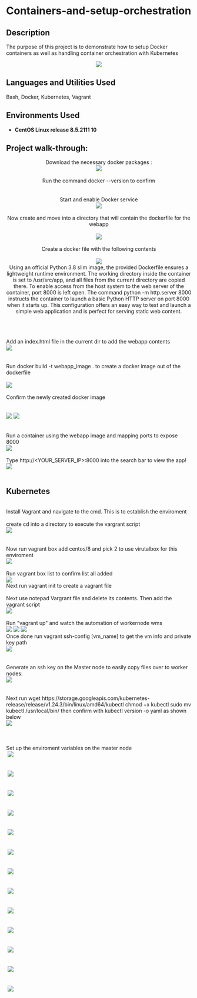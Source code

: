 # Containers-and-setup-orchestration
<h2>Description</h2>
The purpose of this project is to demonstrate how to setup Docker containers as well as handling container orchestration with Kubernetes
<br />
<p align="center">
<img src="https://github.com/user-attachments/assets/c88ff460-84c8-42f7-867d-8438f9811b6b"/>

<h2>Languages and Utilities Used</h2>

Bash, Docker, Kubernetes, Vagrant 

<h2>Environments Used </h2>

- <b>CentOS Linux release 8.5.2111
 10</b>

<h2>Project walk-through:</h2>
<p align="center">
Download the necessary docker packages : <br/>
<img src="https://github.com/user-attachments/assets/082acfbd-2abe-4cea-a7ab-209d7f847c98"/>
<br /> <br />Run the command docker --version to confirm <br />  
<br />
   <br/> Start and enable Docker service <br/> 
<img src="https://github.com/user-attachments/assets/50f5c106-6f09-45fa-a8c9-786676ebf8df"/>
<br />
<br />Now create and move into a directory that will contain the dockerfile for the webapp <br/>
 <br/>
<img src="https://github.com/user-attachments/assets/36e6af31-ed51-4f28-aebd-02b8caffe146"/>
<br />
<br /> Create a docker file with the following contents <br/> 
 <br/>
 <img src="https://github.com/user-attachments/assets/be3e4748-a46b-4590-a161-b8fc45291117"/>
<br/>
 Using an official Python 3.8 slim image, the provided Dockerfile ensures a lightweight runtime environment. The working directory inside the container is set to /usr/src/app, and all files from the current directory are copied there. To enable access from the host system to the web server of the container, port 8000 is left open. The command python -m http.server 8000 instructs the container to launch a basic Python HTTP server on port 8000 when it starts up. This configuration offers an easy way to test and launch a simple web application and is perfect for serving static web content.
 <br/> <br/>
<br/>

<br/>Add an index.html file in the current dir to add the webapp contents <br/>
<img src="https://github.com/user-attachments/assets/eadeb66c-1c8e-41a9-9e7a-f93e4e28a7c3"/>
<br/>
<br/>
<br/>Run docker build -t webapp_image . to create a docker image out of the dockerfile <br/> 
<br/>
<img src="https://github.com/user-attachments/assets/74cf0348-1000-4e6f-a3d0-688967f08eb0"/>
   <br/>
   <br/> Confirm the newly created docker image <br/> 
   <br/>
   <br/>
<img src="https://github.com/user-attachments/assets/fa42daea-298b-4472-9e67-e4e0d9554735"/>
<img src="https://github.com/user-attachments/assets/9866c694-1aa8-463f-9b7c-d9baed2fc0ed"/>
<br />
<br />
<br/> Run a container using the webapp image and mapping ports to expose 8000 <br/>
<img src="https://github.com/user-attachments/assets/ad463dc0-1c68-4614-be77-dc7ab6c438e2"/>
<br/>
 <br/> Type http://<YOUR_SERVER_IP>:8000 into the search bar to view the app! <br/>
<img src="https://github.com/user-attachments/assets/7f696e1d-5676-4064-af1f-06d7b7e3d86c"/>
<br />
<br />
<h2>Kubernetes</h2>
<br/> Install Vagrant and navigate to the cmd. This is to establish the enviroment<br/>
<br/>create cd into a directory to execute the vargrant script <br/> 
<img src="https://github.com/user-attachments/assets/e57f4d3c-f52c-4c24-b593-84ce57174a3e"/>   <br/>
<br/>
<br /> Now run vagrant box add centos/8 and pick 2 to use virutalbox for this enviroment <br/> 
<img src="https://github.com/user-attachments/assets/8b3198ed-ceeb-4c40-abe2-ee756778219b"/><br />
 <br/>Run vagrant box list to confirm list all added <br/>
<img src="https://github.com/user-attachments/assets/69e17b9d-08f3-40ce-8292-0dfe9289af68"/>
<br/>Next run vagrant init to create a vagrant file <br/>
<br/>Next use notepad Vargrant file and delete its contents. Then add the vagrant script <br/>
<img src="https://github.com/user-attachments/assets/b8f4f7dd-c001-4200-b72e-15c2da5459a4"/>
<br />
<br/> Run "vagrant up" and watch the automation of workernode wms  <br/>
<img src="https://github.com/user-attachments/assets/9193127b-569e-46a9-98b2-8fb767156ecb"/>
<img src="https://github.com/user-attachments/assets/a958e4be-0fcd-49d4-97ce-8ba3bf86cf19"/>
<img src="https://github.com/user-attachments/assets/c0db7967-ed74-4fb8-bf93-2374ba5469e4"/>
<br/>Once done run vagrant ssh-config [vm_name] to get the vm info and private key path <br/>
<img src="https://github.com/user-attachments/assets/75f4d7ed-ddf9-48da-b25f-a1c3210b1254"/>
<br />
<br/> 
<br/> Generate an ssh key on the Master node to easily copy files over to worker nodes:
<br/>
<img src="https://github.com/user-attachments/assets/9c6f6c2a-8ce0-4bf0-8717-571bd577faa7"/>
<br/>
<br/>
<br/> Next run wget https://storage.googleapis.com/kubernetes-release/release/v1.24.3/bin/linux/amd64/kubectl
chmod +x kubectl
sudo mv kubectl /usr/local/bin/
then confirm with kubectl version -o yaml as shown below <br/>
<img src="https://github.com/user-attachments/assets/daa39b5d-f46b-45e1-adc1-87f2f8e17422"/>   <br/>
<br />
<br />
 <br/>Set up the enviroment variables on the master node <br/>
<img src=""/>
<img src="/>
<br />
<br />
 <br/>
<img src=""/>   <br/>
<img src=""/>
<br />
<br />
 <br/>
<img src=""/>
<img src="/>
<br />
<br />
 <br/>
<img src=""/>   <br/>
<img src=""/>
<br />
<br />
 <br/>
<img src=""/>
<img src="/>
<br />
<br />
 <br/>
<img src=""/>   <br/>
<img src=""/>
<br />
<br />
 <br/>
<img src=""/>
<img src="/>
<br />
<br />
 <br/>
<img src=""/>   <br/>
<img src=""/>
<br />
<br />
 <br/>
<img src=""/>
<img src="/>
<br />
<br />
 <br/>
<img src=""/>   <br/>
<img src=""/>
<br />
<br />
 <br/>
<img src=""/>
<img src="/>
<br />
<br />
 <br/>
<img src=""/>   <br/>
<img src=""/>
<br />
<br />
 <br/>
<img src=""/>
<img src="/>
<br />
<br />
 <br/>
<img src=""/>   <br/>
<img src=""/>
<br />
<br />
 <br/>
<img src=""/>
<img src="/>
<br />
<br />
 <br/>
<img src=""/>   <br/>
<img src=""/>
<br />
<br />
 <br/>
<img src=""/>
<img src="/>
<br />
<br />
 <br/>
<img src=""/>   <br/>
<img src=""/>
<br />
<br />
 <br/>
<img src=""/>
<img src="/>
<br />
<br />
 <br/>
<img src=""/>   <br/>
<img src=""/>
<br />
<br />
 <br/>
<img src=""/>
<img src="/>
<br />
<br />
 <br/>
<img src=""/>   <br/>
<img src=""/>
<br />
<br />
 <br/>
<img src=""/>
<img src="/>
<br />
<br />
 <br/>
<img src=""/>   <br/>
<img src=""/>
<br />
<br />
 <br/>
<img src=""/>
<img src="/>
<br />
<br />
 <br/>
<img src=""/>
